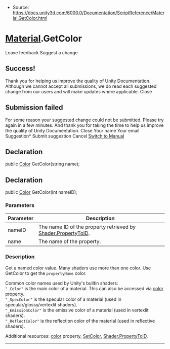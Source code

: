 * Source: https://docs.unity3d.com/6000.0/Documentation/ScriptReference/Material.GetColor.html

#  [Material](https://docs.unity3d.com/6000.0/Documentation/ScriptReference/Material.html).GetColor
Leave feedback
Suggest a change
## Success!
Thank you for helping us improve the quality of Unity Documentation. Although we cannot accept all submissions, we do read each suggested change from our users and will make updates where applicable.
Close
## Submission failed
For some reason your suggested change could not be submitted. Please <a>try again</a> in a few minutes. And thank you for taking the time to help us improve the quality of Unity Documentation.
Close
Your name Your email Suggestion* Submit suggestion
Cancel
[Switch to Manual](https://docs.unity3d.com/6000.0/Documentation/Manual/class-Material.html "Go to Material Component in the Manual")
## Declaration
public [Color](https://docs.unity3d.com/6000.0/Documentation/ScriptReference/Color.html) GetColor(string name); 
## Declaration
public [Color](https://docs.unity3d.com/6000.0/Documentation/ScriptReference/Color.html) GetColor(int nameID); 
### Parameters
Parameter | Description  
---|---  
nameID | The name ID of the property retrieved by [Shader.PropertyToID](https://docs.unity3d.com/6000.0/Documentation/ScriptReference/Shader.PropertyToID.html).  
name | The name of the property.  
### Description
Get a named color value.
Many shaders use more than one color. Use GetColor to get the `propertyName` color.  
  
Common color names used by Unity's builtin shaders:   
`"_Color"` is the main color of a material. This can also be accessed via [color](https://docs.unity3d.com/6000.0/Documentation/ScriptReference/Material-color.html) property.   
`"_SpecColor"` is the specular color of a material (used in specular/glossy/vertexlit shaders).   
`"_EmissionColor"` is the emissive color of a material (used in vertexlit shaders).   
`"_ReflectColor"` is the reflection color of the material (used in reflective shaders).  
  
Additional resources: [color](https://docs.unity3d.com/6000.0/Documentation/ScriptReference/Material-color.html) property, [SetColor](https://docs.unity3d.com/6000.0/Documentation/ScriptReference/Material.SetColor.html), [Shader.PropertyToID](https://docs.unity3d.com/6000.0/Documentation/ScriptReference/Shader.PropertyToID.html).
* * *
